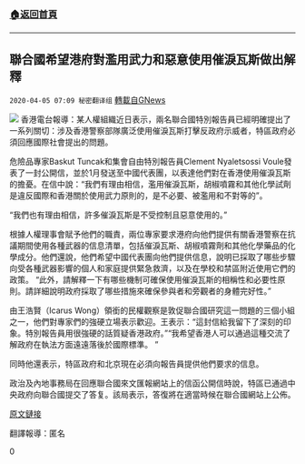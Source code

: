 ###  [:house:返回首頁](https://github.com/ourhimalayas/txt)
---

## 聯合國希望港府對濫用武力和惡意使用催淚瓦斯做出解釋
`2020-04-05 07:09 秘密翻译组` [轉載自GNews](https://gnews.org/zh-hant/162690/)

![](https://s3-ap-northeast-1.amazonaws.com/news.guo.offload.media/wp-content/uploads/2020/04/05070758/1-18.png)
香港電台報導：某人權組織近日表示，兩名聯合國特別報告員已經明確提出了一系列關切：涉及香港警察部隊廣泛使用催淚瓦斯打擊反政府示威者，特區政府必須回應國際社會提出的問題。

危險品專家Baskut Tuncak和集會自由特別報告員Clement Nyaletsossi Voule發表了一封公開信，並於1月發送至中國代表團，以表達他們對在香港使用催淚瓦斯的擔憂。在信中說：“我們有理由相信，濫用催淚瓦斯，胡椒噴霧和其他化學試劑是違反國際和香港關於使用武力原則的，是不必要、被濫用和不對等的”。

“我們也有理由相信，許多催淚瓦斯是不受控制且惡意使用的。”

根據人權理事會賦予他們的職責，兩位專家要求港府向他們提供有關香港警察在抗議期間使用各種武器的信息清單，包括催淚瓦斯、胡椒噴霧劑和其他化學藥品的化學成分。他們還說，他們希望中國代表團向他們提供信息，說明已採取了哪些步驟向受各種武器影響的個人和家庭提供緊急救濟，以及在學校和禁區附近使用它們的政策。 “此外，請解釋一下有哪些機制可確保使用催淚瓦斯的相稱性和必要性原則。請詳細說明政府採取了哪些措施來確保參與者和旁觀者的身體完好性。”

由王浩賢（Icarus Wong）領銜的民權觀察是敦促聯合國研究這一問題的三個小組之一，他們對專家們的強硬立場表示歡迎。王表示：“這封信給我留下了深刻的印象。特別報告員用很強硬的話質疑香港政府。”“我希望香港人可以通過這種交流了解政府在執法方面遠遠落後於國際標準。 ”

同時他還表示，特區政府和北京現在必須向報告員提供他們要求的信息。

政治及內地事務局在回應聯合國來文匯報網站上的信函公開信時說，特區已通過中央政府向聯合國提交了答复。該局表示，答復將在適當時候在聯合國網站上公佈。

[原文鏈接](https://www.thestandard.com.hk/breaking-news/section/4/144997/UN-wants-explanation-on-%27indiscriminate%27,-and-%27malicious%27-tear-gas-use-in-HK)

翻譯報導：匿名

0

